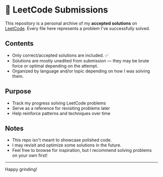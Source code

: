 # 📝 LeetCode Submissions

This repository is a personal archive of my **accepted solutions** on [LeetCode](https://leetcode.com/). Every file here represents a problem I've successfully solved.

## Contents

- Only correct/accepted solutions are included. ✅ 
- Solutions are mostly unedited from submission — they may be brute force or optimal depending on the attempt.
- Organized by language and/or topic depending on how I was solving them.

## Purpose

- Track my progress solving LeetCode problems
- Serve as a reference for revisiting problems later
- Help reinforce patterns and techniques over time

## Notes

- This repo isn't meant to showcase polished code.
- I may revisit and optimize some solutions in the future.
- Feel free to browse for inspiration, but I recommend solving problems on your own first!

---

Happy grinding!
